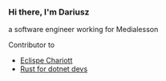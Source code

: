 ### Hi there, I'm Dariusz

a software engineer working for Medialesson

Contributor to
* [Eclispe Chariott](https://github.com/eclipse/chariott)
* [Rust for dotnet devs](https://microsoft.github.io/rust-for-dotnet-devs/latest/)
